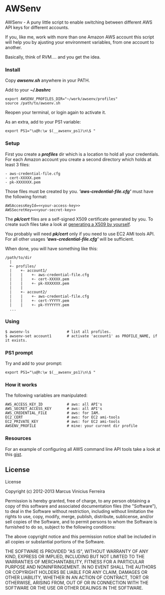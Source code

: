 AWSenv
======

AWSenv - A puny little script to enable switching between different AWS API keys
for different accounts.


If you, like me, work with more than one Amazon AWS account this script will help
you by ajusting your environment variables, from one account to another.


Basically, think of RVM.... and you get the idea.


### Install

Copy _**awsenv.sh**_ anywhere in your PATH.

Add to your _**~/.bashrc**_

    export AWSENV_PROFILES_DIR="~/work/awsenv/profiles"
    source /path/to/awsenv.sh


Reopen your terminal, or login again to activate it.


As an extra, add to your PS1 variable:

    export PS1="\u@h:\w $(__awsenv_ps1)\n\$ "



### Setup

First you create a *__profiles__* dir which is a location to hold all your credentials.
For each Amazon account you create a second directory which holds at least 3 files:

    - aws-credential-file.cfg
    - cert-XXXXX.pem
    - pk-XXXXXXX.pem


Those files must be created by you. *__'aws-credential-file.cfg'__* must have the
following format:


    AWSAccessKeyId=<<your-access-key>>
    AWSSecretKey=<<your-secret-key>>


The *__pk/cert__* files are a self-signed X509 certificate generated by you. To
create such files take a look at [generating a X509 by yourself](https://gist.github.com/4177939).

You probably will need *__pk/cert__* only if you need to use EC2 AMI tools API. For
all other usages *__'aws-credential-file.cfg'__* will be sufficient.


When done, you will have something like this:


    /path/to/dir
      |
      +- profiles/
      |    +- account1/
      |    |    +- aws-credential-file.cfg
      |    |    +- cert-XXXXX.pem
      |    |    +- pk-XXXXXXX.pem
      |    |
      |    +- account2/
      |    |    +- aws-credential-file.cfg
      |    |    +- cert-YYYYY.pem
      |    |    +- pk-YYYYYYY.pem
      ...


### Using

    $ awsenv-ls                 # list all profiles.
    $ awsenv-set account1       # activate 'account1' as PROFILE_NAME, if it exists.



### PS1 prompt


Try and add to your prompt:

    export PS1="\u@h:\w $(__awsenv_ps1)\n\$ "



### How it works


The following variables are manipulated:


    AWS_ACCESS_KEY_ID           # aws: all API's
    AWS_SECRET_ACCESS_KEY       # aws: all API's
    AWS_CREDENTIAL_FILE         # aws: for IAM.
    EC2_CERT                    # aws: for EC2 ami-tools
    EC2_PRIVATE_KEY             # aws: for EC2 ami-tools
    AWSENV_PROFILE              # mine: your current dir profile



### Resources


For an example of configuring all AWS command line API tools take a look at
this [gist](https://gist.github.com/4177779).



## License

License

Copyright (c) 2012-2013 Marcus Vinicius Ferreira

Permission is hereby granted, free of charge, to any person obtaining a copy of
this software and associated documentation files (the "Software"), to deal in
the Software without restriction, including without limitation the rights to
use, copy, modify, merge, publish, distribute, sublicense, and/or sell copies
of the Software, and to permit persons to whom the Software is furnished to do
so, subject to the following conditions:

The above copyright notice and this permission notice shall be included in all
copies or substantial portions of the Software.

THE SOFTWARE IS PROVIDED "AS IS", WITHOUT WARRANTY OF ANY KIND, EXPRESS OR
IMPLIED, INCLUDING BUT NOT LIMITED TO THE WARRANTIES OF MERCHANTABILITY,
FITNESS FOR A PARTICULAR PURPOSE AND NONINFRINGEMENT. IN NO EVENT SHALL THE
AUTHORS OR COPYRIGHT HOLDERS BE LIABLE FOR ANY CLAIM, DAMAGES OR OTHER
LIABILITY, WHETHER IN AN ACTION OF CONTRACT, TORT OR OTHERWISE, ARISING FROM,
OUT OF OR IN CONNECTION WITH THE SOFTWARE OR THE USE OR OTHER DEALINGS IN THE
SOFTWARE.


